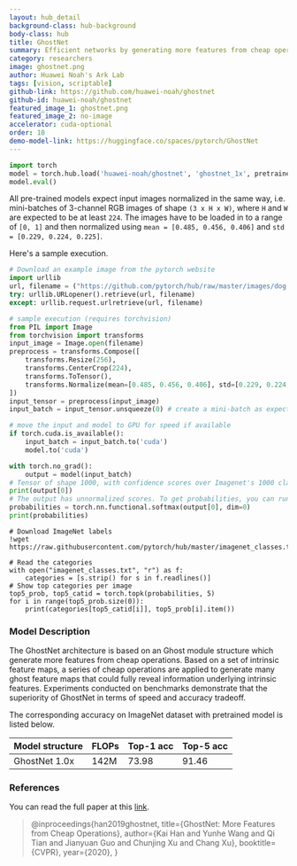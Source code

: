 ```yaml
---
layout: hub_detail
background-class: hub-background
body-class: hub
title: GhostNet
summary: Efficient networks by generating more features from cheap operations
category: researchers
image: ghostnet.png
author: Huawei Noah's Ark Lab
tags: [vision, scriptable]
github-link: https://github.com/huawei-noah/ghostnet
github-id: huawei-noah/ghostnet
featured_image_1: ghostnet.png
featured_image_2: no-image
accelerator: cuda-optional
order: 10
demo-model-link: https://huggingface.co/spaces/pytorch/GhostNet
---
```


```python
import torch
model = torch.hub.load('huawei-noah/ghostnet', 'ghostnet_1x', pretrained=True, trust_repo=True)
model.eval()
```

All pre-trained models expect input images normalized in the same way,
i.e. mini-batches of 3-channel RGB images of shape `(3 x H x W)`, where `H` and `W` are expected to be at least `224`.
The images have to be loaded in to a range of `[0, 1]` and then normalized using `mean = [0.485, 0.456, 0.406]`
and `std = [0.229, 0.224, 0.225]`.

Here's a sample execution.

```python
# Download an example image from the pytorch website
import urllib
url, filename = ("https://github.com/pytorch/hub/raw/master/images/dog.jpg", "dog.jpg")
try: urllib.URLopener().retrieve(url, filename)
except: urllib.request.urlretrieve(url, filename)
```

```python
# sample execution (requires torchvision)
from PIL import Image
from torchvision import transforms
input_image = Image.open(filename)
preprocess = transforms.Compose([
    transforms.Resize(256),
    transforms.CenterCrop(224),
    transforms.ToTensor(),
    transforms.Normalize(mean=[0.485, 0.456, 0.406], std=[0.229, 0.224, 0.225]),
])
input_tensor = preprocess(input_image)
input_batch = input_tensor.unsqueeze(0) # create a mini-batch as expected by the model

# move the input and model to GPU for speed if available
if torch.cuda.is_available():
    input_batch = input_batch.to('cuda')
    model.to('cuda')

with torch.no_grad():
    output = model(input_batch)
# Tensor of shape 1000, with confidence scores over Imagenet's 1000 classes
print(output[0])
# The output has unnormalized scores. To get probabilities, you can run a softmax on it.
probabilities = torch.nn.functional.softmax(output[0], dim=0)
print(probabilities)
```

```
# Download ImageNet labels
!wget https://raw.githubusercontent.com/pytorch/hub/master/imagenet_classes.txt
```

```
# Read the categories
with open("imagenet_classes.txt", "r") as f:
    categories = [s.strip() for s in f.readlines()]
# Show top categories per image
top5_prob, top5_catid = torch.topk(probabilities, 5)
for i in range(top5_prob.size(0)):
    print(categories[top5_catid[i]], top5_prob[i].item())
```

### Model Description

The GhostNet architecture is based on an Ghost module structure which generate more features from cheap operations. Based on a set of intrinsic feature maps, a series of cheap operations are applied to generate many ghost feature maps that could fully reveal information underlying intrinsic features. Experiments conducted on benchmarks demonstrate that the superiority of GhostNet in terms of speed and accuracy tradeoff.

The corresponding accuracy on ImageNet dataset with pretrained model is listed below.

| Model structure | FLOPs       | Top-1 acc   | Top-5 acc   |
| --------------- | ----------- | ----------- | ----------- |
|  GhostNet 1.0x  | 142M        | 73.98       | 91.46       |


### References

You can read the full paper at this [link](https://arxiv.org/abs/1911.11907).

>@inproceedings{han2019ghostnet,
>    title={GhostNet: More Features from Cheap Operations},
>    author={Kai Han and Yunhe Wang and Qi Tian and Jianyuan Guo and Chunjing Xu and Chang Xu},
>    booktitle={CVPR},
>    year={2020},
>}

